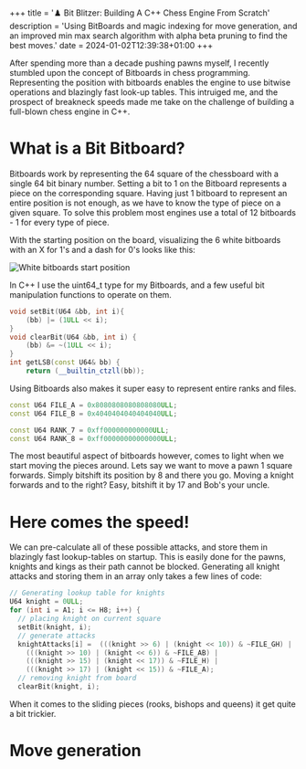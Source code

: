 +++
title = '♟️  Bit Blitzer: Building A C++ Chess Engine From Scratch'
description = 'Using BitBoards and magic indexing for move generation, and an improved min max search algorithm with alpha beta pruning to find the best moves.'
date = 2024-01-02T12:39:38+01:00
+++

After spending more than a decade pushing pawns myself, I recently stumbled upon the concept of Bitboards in chess programming. 
Representing the position with bitboards enables the engine to use bitwise operations and blazingly fast look-up tables. This intruiged me, and the prospect of 
breakneck speeds made me take on the challenge of building a full-blown chess engine in C++.

# What is a Bit Bitboard?

Bitboards work by representing the 64 square of the chessboard with a single 64 bit binary number. Setting a bit to 1 on the Bitboard 
represents a piece on the corresponding square. Having just 1 bitboard to represent an entire position is not enough, 
as we have to know the type of piece on a given square. To solve this problem most engines use a total of 12 bitboards - 1 for every type of piece.   

With the starting position on the board, visualizing the 6 white bitboards with an X for 1's and a dash for 0's looks like this:

![White bitboards start position](/img/bb.png)

In C++ I use the uint64_t type for my Bitboards, and a few useful bit manipulation functions to operate on them. 
```C++
void setBit(U64 &bb, int i){
    (bb) |= (1ULL << i);
}
void clearBit(U64 &bb, int i) {
    (bb) &= ~(1ULL << i);
}
int getLSB(const U64& bb) {
    return (__builtin_ctzll(bb));
```

Using Bitboards also makes it super easy to represent entire ranks and files.

```C++
const U64 FILE_A = 0x8080808080808080ULL;
const U64 FILE_B = 0x4040404040404040ULL;

const U64 RANK_7 = 0xff000000000000ULL;
const U64 RANK_8 = 0xff00000000000000ULL;
```

The most beautiful aspect of bitboards however, comes to light when we start moving the pieces around. Lets say we want to move a pawn 1 square forwards. Simply bitshift its
position by 8 and there you go. Moving a knight forwards and to the right? Easy, bitshift it by 17 and Bob's your uncle. 


# Here comes the speed!

We can pre-calculate all of these possible attacks, and store them in blazingly fast lookup-tables on startup. This is easily done for the pawns, knights and kings 
as their path cannot be blocked. Generating all knight attacks and storing them in an array only takes a few lines of code:

```C++
// Generating lookup table for knights
U64 knight = 0ULL;
for (int i = A1; i <= H8; i++) {
  // placing knight on current square
  setBit(knight, i);
  // generate attacks
  knightAttacks[i] =  (((knight >> 6) | (knight << 10)) & ~FILE_GH) |
    (((knight >> 10) | (knight << 6)) & ~FILE_AB) |
    (((knight >> 15) | (knight << 17)) & ~FILE_H) |
    (((knight >> 17) | (knight << 15)) & ~FILE_A);
  // removing knight from board
  clearBit(knight, i);

```

When it comes to the sliding pieces (rooks, bishops and queens) it get quite a bit trickier. 

# Move generation



